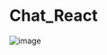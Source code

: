 # Chat_React

![image](https://user-images.githubusercontent.com/101184569/167261254-9841f691-0de6-44de-b937-567ce26c8aeb.png)
